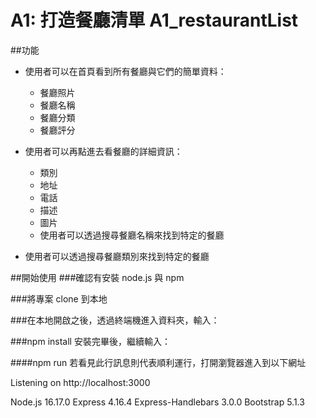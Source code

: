 # A1: 打造餐廳清單 A1_restaurantList
##功能
* 使用者可以在首頁看到所有餐廳與它們的簡單資料：

  * 餐廳照片
  * 餐廳名稱
  * 餐廳分類
  * 餐廳評分
* 使用者可以再點進去看餐廳的詳細資訊：

  * 類別
  * 地址
  * 電話
  * 描述
  * 圖片
  * 使用者可以透過搜尋餐廳名稱來找到特定的餐廳

* 使用者可以透過搜尋餐廳類別來找到特定的餐廳

##開始使用
###確認有安裝 node.js 與 npm

###將專案 clone 到本地

###在本地開啟之後，透過終端機進入資料夾，輸入：

###npm install
安裝完畢後，繼續輸入：

####npm run 
若看見此行訊息則代表順利運行，打開瀏覽器進入到以下網址

Listening on http://localhost:3000


Node.js 16.17.0
Express 4.16.4
Express-Handlebars 3.0.0
Bootstrap 5.1.3
